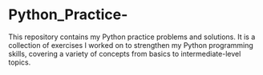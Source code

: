 # Python_Practice-
This repository contains my Python practice problems and solutions. It is a collection of exercises I worked on to strengthen my Python programming skills, covering a variety of concepts from basics to intermediate-level topics.
